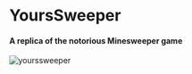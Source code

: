 # YoursSweeper
#### A replica of the notorious Minesweeper game

![yourssweeper](https://user-images.githubusercontent.com/46050829/129478891-3de2e122-2fed-4b2c-af4f-514ff8cb7e54.png)
